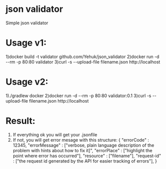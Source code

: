 # json validator
Simple json validator
# Usage v1:
1)docker build -t validator github.com/Yehuk/json_validator
2)docker run -d --rm -p 80:80 validator
3)curl -s --upload-file filename.json http://localhost
# Usage v2:
1)./gradlew docker
2)docker run -d --rm -p 80:80 validator:0.1
3)curl -s --upload-file filename.json http://localhost
# Result:
1) If everything ok you will get your .jsonfile
2) If not, you will get error mesage with this structure:
{
 "errorCode"  : 12345,
 "errorMessage" : ["verbose, plain language description of the problem with hints about how to fix it]",
 "errorPlace" : ["highlight the point where error has occurred"],
 "resource"   : ["filename"],
 "request-id" : ["the request id generated by the API for easier tracking of errors"],
}
